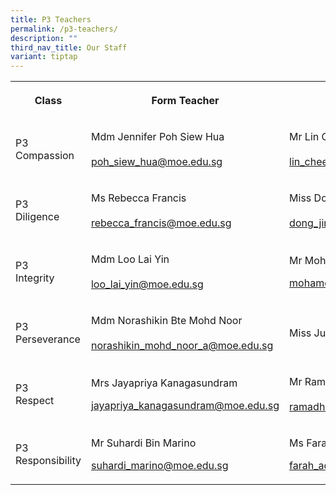 ```yaml
---
title: P3 Teachers
permalink: /p3-teachers/
description: ""
third_nav_title: Our Staff
variant: tiptap
---
```

<table style="minWidth: 75px">
<colgroup>
<col>
<col>
<col>
</colgroup>
<tbody>
<tr>
<th rowspan="1" colspan="1">
<p><strong>Class</strong>
</p>
</th>
<th rowspan="1" colspan="1">
<p><strong>Form Teacher</strong>
</p>
</th>
<th rowspan="1" colspan="1">
<p><strong>Co-Form Teacher</strong>
</p>
</th>
</tr>
<tr>
<td rowspan="1" colspan="1">
<p>P3
<br>Compassion</p>
</td>
<td rowspan="1" colspan="1">
<p>Mdm Jennifer Poh Siew Hua
<br>
<br><a href="mailto:poh_siew_hua@moe.edu.sg" rel="noopener noreferrer nofollow" target="_blank">poh_siew_hua@moe.edu.sg</a>
</p>
</td>
<td rowspan="1" colspan="1">
<p>Mr Lin Chee Keong
<br>
<br><a href="mailto:lin_chee_keong_a@moe.edu.sg" rel="noopener noreferrer nofollow" target="_blank">lin_chee_keong_a@moe.edu.sg</a>
</p>
</td>
</tr>
<tr>
<td rowspan="1" colspan="1">
<p>P3
<br>Diligence</p>
</td>
<td rowspan="1" colspan="1">
<p>Ms Rebecca Francis
<br>
<br><a href="mailto:rebecca_francis@moe.edu.sg" rel="noopener noreferrer nofollow" target="_blank">rebecca_francis@moe.edu.sg</a>
</p>
</td>
<td rowspan="1" colspan="1">
<p>Miss Dong Jing Jing
<br>
<br><a href="mailto:dong_jingjing@moe.edu.sg" rel="noopener noreferrer nofollow" target="_blank">dong_jingjing_a@moe.edu.sg</a>
</p>
</td>
</tr>
<tr>
<td rowspan="1" colspan="1">
<p>P3
<br>Integrity</p>
</td>
<td rowspan="1" colspan="1">
<p>Mdm Loo Lai Yin
<br>
<br><a href="mailto:loo_lai_yin@moe.edu.sg" rel="noopener noreferrer nofollow" target="_blank">loo_lai_yin@moe.edu.sg</a>
</p>
</td>
<td rowspan="1" colspan="1">
<p>Mr Mohd Sani Bin Mohd Hafid</p>
<p></p>
<p><a href="mailto:mohamed_sani@moe.edu.sg" rel="noopener noreferrer nofollow" target="_blank">mohamed_sani@moe.edu.sg</a>
</p>
</td>
</tr>
<tr>
<td rowspan="1" colspan="1">
<p>P3
<br>Perseverance</p>
</td>
<td rowspan="1" colspan="1">
<p>Mdm Norashikin Bte Mohd Noor
<br>
<br><a href="mailto:norashikin_mohd_noor_a@moe.edu.sg" rel="noopener noreferrer nofollow" target="_blank">norashikin_mohd_noor_a@moe.edu.sg</a>
</p>
</td>
<td rowspan="1" colspan="1">
<p>Miss Juliana Woo Xueyi</p>
</td>
</tr>
<tr>
<td rowspan="1" colspan="1">
<p>P3
<br>Respect</p>
</td>
<td rowspan="1" colspan="1">
<p>Mrs Jayapriya Kanagasundram</p>
<p></p>
<p><a href="mailto:jayapriya_kanagasundram@moe.edu.sg" rel="noopener noreferrer nofollow" target="_blank">jayapriya_kanagasundram@moe.edu.sg</a>
</p>
</td>
<td rowspan="1" colspan="1">
<p>Mr Ramadhan s/o Isahaak Piperdy
<br>
<br><a href="mailto:ramadhan_isaahak_piperdy@moe.edu.sg" rel="noopener noreferrer nofollow" target="_blank">ramadhan_isaahak_piperdy@moe.edu.sg</a>
</p>
</td>
</tr>
<tr>
<td rowspan="1" colspan="1">
<p>P3
<br>Responsibility</p>
</td>
<td rowspan="1" colspan="1">
<p>Mr Suhardi Bin Marino</p>
<p><a href="mailto:suhardi_marino@moe.edu.sg" rel="noopener noreferrer nofollow" target="_blank">suhardi_marino@moe.edu.sg</a>
</p>
</td>
<td rowspan="1" colspan="1">
<p>Ms Farah Adibah Bte Johari</p>
<p><a href="mailto:farah_adibah_johari@moe.edu.sg" rel="noopener noreferrer nofollow" target="_blank">farah_adibah_johari@moe.edu.sg</a>
</p>
</td>
</tr>
</tbody>
</table>
<p></p>